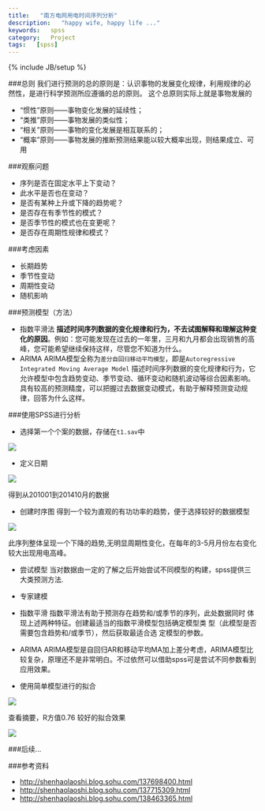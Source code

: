 ```yaml
---
title:   "南方电网用电时间序列分析"
description:   "happy wife, happy life ..."
keywords:   spss
category:   Project
tags:   [spss] 
---
```



{% include JB/setup %}

###总则
我们进行预测的总的原则是：认识事物的发展变化规律，利用规律的必然性，是进行科学预测所应遵循的总的原则。
这个总原则实际上就是事物发展的

-  “惯性”原则——事物变化发展的延续性；
-  “类推”原则——事物发展的类似性；
-  “相关”原则——事物的变化发展是相互联系的；
-  “概率”原则——事物发展的推断预测结果能以较大概率出现，则结果成立、可用

<!--more-->

###观察问题
- 序列是否在固定水平上下变动？
- 此水平是否也在变动？
- 是否有某种上升或下降的趋势呢？
- 是否存在有季节性的模式？
- 是否季节性的模式也在变更呢？
- 是否存在周期性规律和模式？

###考虑因素
- 长期趋势
- 季节性变动
- 周期性变动
- 随机影响

###预测模型（方法）
- 指数平滑法
**描述时间序列数据的变化规律和行为，不去试图解释和理解这种变化的原因**。例如：您可能发现在过去的一年里，三月和九月都会出现销售的高峰，您可能希望继续保持这样，尽管您不知道为什么。
- ARIMA
ARIMA模型全称为`差分自回归移动平均模型`，即是`Autoregressive Integrated Moving Average Model`
描述时间序列数据的变化规律和行为，它允许模型中包含趋势变动、季节变动、循环变动和随机波动等综合因素影响。具有较高的预测精度，可以把握过去数据变动模式，有助于解释预测变动规律，回答为什么这样。

###使用SPSS进行分析
- 选择第一个个案的数据，存储在`t1.sav`中

![](http://needpp.qiniudn.com/2014/11/06/ac33f891-65c1-11e4-a7aa-91dc75eb35eb.png)

- 定义日期

![](http://needpp.qiniudn.com/2014/11/06/ac3368a1-65c1-11e4-88e8-099ee4498c3d.png)

得到从201001到201410月的数据

- 创建时序图
得到一个较为直观的有功功率的趋势，便于选择较好的数据模型

![](http://needpp.qiniudn.com/2014/11/06/ac7fcaee-65c1-11e4-8d23-099ee4498c3d.png)

此序列整体呈现一个下降的趋势,无明显周期性变化，在每年的3-5月月份左右变化较大出现用电高峰。

- 尝试模型
当对数据由一定的了解之后开始尝试不同模型的构建，spss提供三大类预测方法.
 - 专家建模
 - 指数平滑
 指数平滑法有助于预测存在趋势和/或季节的序列，此处数据同时 体现上述两种特征。创建最适当的指数平滑模型包括确定模型类 型（此模型是否需要包含趋势和/或季节），然后获取最适合选 定模型的参数。
 - ARIMA
 ARIMA模型是自回归AR和移动平均MA加上差分考虑，ARIMA模型比较复杂，原理还不是非常明白。不过依然可以借助spss可是尝试不同参数看到应用效果。

- 使用简单模型进行的拟合

![](http://needpp.qiniudn.com/2014/11/06/ac5b2680-65c1-11e4-8ea6-099ee4498c3d.png)

查看摘要，R方值0.76 较好的拟合效果

![](http://needpp.qiniudn.com/2014/11/06/cf46fa82-65c1-11e4-abb4-91dc75eb35eb.png)


###后续...




###参考资料
- http://shenhaolaoshi.blog.sohu.com/137698400.html
- http://shenhaolaoshi.blog.sohu.com/137715309.html
- http://shenhaolaoshi.blog.sohu.com/138463365.html



